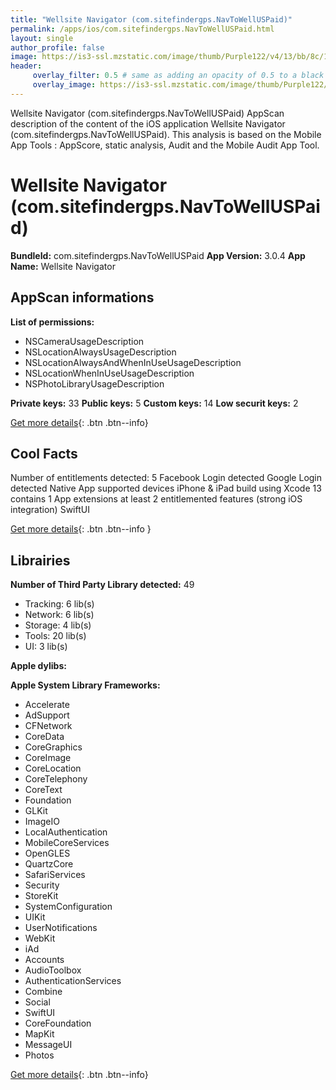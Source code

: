 ```yaml
---
title: "Wellsite Navigator (com.sitefindergps.NavToWellUSPaid)"
permalink: /apps/ios/com.sitefindergps.NavToWellUSPaid.html
layout: single
author_profile: false
image: https://is3-ssl.mzstatic.com/image/thumb/Purple122/v4/13/bb/8c/13bb8ce7-e7f9-57f1-1d8b-1b6f12937316/AppIcon-0-1x_U007emarketing-0-7-0-85-220.png/512x512bb.jpg
header: 
     overlay_filter: 0.5 # same as adding an opacity of 0.5 to a black background
     overlay_image: https://is3-ssl.mzstatic.com/image/thumb/Purple122/v4/13/bb/8c/13bb8ce7-e7f9-57f1-1d8b-1b6f12937316/AppIcon-0-1x_U007emarketing-0-7-0-85-220.png/512x512bb.jpg
---
```

Wellsite Navigator (com.sitefindergps.NavToWellUSPaid) AppScan description of the content of the iOS application Wellsite Navigator (com.sitefindergps.NavToWellUSPaid). This analysis is based on the Mobile App Tools : AppScore, static analysis, Audit and the Mobile Audit App Tool.

# Wellsite Navigator (com.sitefindergps.NavToWellUSPaid)

**BundleId:** com.sitefindergps.NavToWellUSPaid
**App Version:** 3.0.4
**App Name:** Wellsite Navigator


## AppScan informations 

**List of permissions:** 
- NSCameraUsageDescription
- NSLocationAlwaysUsageDescription
- NSLocationAlwaysAndWhenInUseUsageDescription
- NSLocationWhenInUseUsageDescription
- NSPhotoLibraryUsageDescription
  
  
**Private keys:** 33
**Public keys:** 5
**Custom keys:** 14
**Low securit keys:** 2
  
[Get more details](/pricing.html){: .btn .btn--info}

## Cool Facts

Number of entitlements detected: 5
Facebook Login detected
Google Login detected
Native App
supported devices iPhone & iPad
build using Xcode 13
contains 1 App extensions
at least 2 entitlemented features (strong iOS integration)
SwiftUI
  
[Get more details](/pricing.html){: .btn .btn--info }

## Librairies 
**Number of Third Party Library detected:** 49
- Tracking: 6 lib(s)
- Network: 6 lib(s)
- Storage: 4 lib(s)
- Tools: 20 lib(s)
- UI: 3 lib(s)


**Apple dylibs:**


**Apple System Library Frameworks:**
- Accelerate
- AdSupport
- CFNetwork
- CoreData
- CoreGraphics
- CoreImage
- CoreLocation
- CoreTelephony
- CoreText
- Foundation
- GLKit
- ImageIO
- LocalAuthentication
- MobileCoreServices
- OpenGLES
- QuartzCore
- SafariServices
- Security
- StoreKit
- SystemConfiguration
- UIKit
- UserNotifications
- WebKit
- iAd
- Accounts
- AudioToolbox
- AuthenticationServices
- Combine
- Social
- SwiftUI
- CoreFoundation
- MapKit
- MessageUI
- Photos


  
[Get more details](/pricing.html){: .btn .btn--info}

